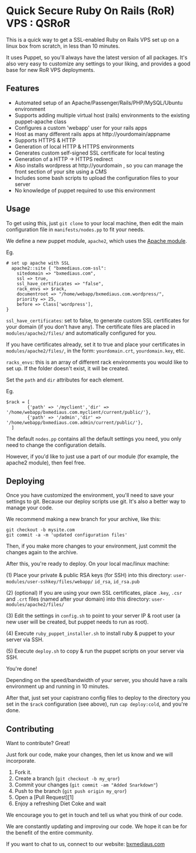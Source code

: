 Quick Secure Ruby On Rails (RoR) VPS : QSRoR
=============

This is a quick way to get a SSL-enabled Ruby on Rails VPS set up on a linux box from scratch, in less than 10 minutes.

It uses Puppet, so you'll always have the latest version of all packages. It's also very easy to customize any settings to your liking, and provides a good base for new RoR VPS deployments.

Features
-------

* Automated setup of an Apache/Passenger/Rails/PHP/MySQL/Ubuntu environment
* Supports adding multiple virtual host (rails) environments to the existing puppet-apache class
* Configures a custom 'webapp' user for your rails apps
* Host as many different rails apps at http://yourdomain/appname
* Supports HTTPS & HTTP
* Generation of local HTTP & HTTPS environments
* Generates custom self-signed SSL certificate for local testing
* Generation of a HTTP -> HTTPS redirect
* Also installs wordpress at http://yourdomain , so you can manage the front section of your site using a CMS
* Includes some bash scripts to upload the configuration files to your server
* No knowledge of puppet required to use this environment


Usage
-----

To get using this, just `git clone` to your local machine, then edit the main configuration file in `manifests/nodes.pp` to fit your needs.

We define a new puppet module, `apache2`, which uses the [Apache module][apache-puppet].

Eg.

    # set up apache with SSL
	  apache2::site { "bxmediaus.com-ssl":
        sitedomain => "bxmediaus.com",
        ssl => true,
        ssl_have_certificates => "false",
        rack_envs => $rack,
        documentroot => "/home/webapp/bxmediaus.com.wordpress/",
        priority => 25, 
        before => Class['wordpress'],
    }


`ssl_have_certificates`: set to false, to generate custom SSL certificates for your domain (if you don't have any). The certificate files are placed in `modules/apache2/files/` and automatically configured for you.

If you have certificates already, set it to true and place your certificates in `modules/apache2/files/`, in the form: `yourdomain.crt`, `yourdomain.key`, etc.


`racks_envs`: this is an array of different rack environments you would like to set up. If the folder doesn't exist, it will be created.

Set the `path` and `dir` attributes for each element.

Eg.

    $rack = [
	    	{'path' => '/myclient','dir' => '/home/webapp/bxmediaus.com.myclient/current/public/'}, 
    		{'path' => '/admin','dir' => '/home/webapp/bxmediaus.com.admin/current/public/'},
	  ]

	  
The default `nodes.pp` contains all the default settings you need, you only need to change the configuration details.

However, if you'd like to just use a part of our module (for example, the apache2 module), then feel free.


Deploying
-----

Once you have customized the environment, you'll need to save your settings to git. Because our deploy scripts use git. It's also a better way to manage your code.

We recommend making a new branch for your archive, like this:

    git checkout -b mysite.com
    git commit -a -m 'updated configuration files'
    
Then, if you make more changes to your environment, just commit the changes again to the archive.

After this, you're ready to deploy. On your local mac/linux machine:

(1) Place your private & public RSA keys (for SSH) into this directory: `user-modules/user-sshkey/files/webapp/` `id_rsa`, `id_rsa.pub`

(2) (optional) If you are using your own SSL certificates, place `.key`, `.csr` and `.crt` files (named after your domain) into this directory: `user-modules/apache2/files/`

(3) Edit the settings in `config.sh` to point to your server IP & root user (a new user will be created, but puppet needs to run as root).

(4) Execute `ruby_puppet_installer.sh` to install ruby & puppet to your server via SSH.

(5) Execute `deploy.sh` to copy & run the puppet scripts on your server via SSH.

You're done!

Depending on the speed/bandwidth of your server, you should have a rails environment up and running in 10 minutes.

After that, just set your capistrano config files to deploy to the directory you set in the `$rack` configuration (see above), run `cap deploy:cold`, and you're done.

Contributing
------------

Want to contribute? Great! 

Just fork our code, make your changes, then let us know and we will incorporate.

1. Fork it.
2. Create a branch (`git checkout -b my_qror`)
3. Commit your changes (`git commit -am "Added Snarkdown"`)
4. Push to the branch (`git push origin my_qror`)
5. Open a [Pull Request][1]
6. Enjoy a refreshing Diet Coke and wait

We encourage you to get in touch and tell us what you think of our code.

We are constantly updating and improving our code. We hope it can be for the benefit of the entire community.

If you want to chat to us, connect to our website: [bxmediaus.com][bxmediaus]


[bxmediaus]: https://bxmediaus.com
[apache-puppet]: https://github.com/puppetlabs/puppetlabs-apache

